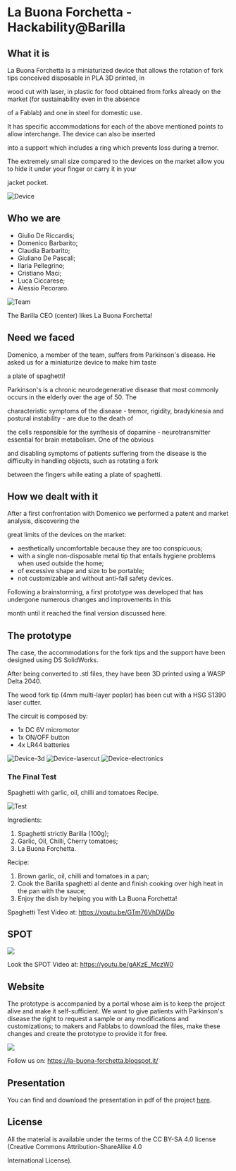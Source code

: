 # La Buona Forchetta - Hackability@Barilla

## What it is
La Buona Forchetta is a miniaturized device that allows the rotation of fork tips conceived disposable in PLA 3D printed, in 

wood cut with laser, in plastic for food obtained from forks already on the market (for sustainability even in the absence 

of a Fablab) and one in steel for domestic use.

It has specific accommodations for each of the above mentioned points to allow interchange. The device can also be inserted 

into a support which includes a ring which prevents loss during a tremor.

The extremely small size compared to the devices on the market allow you to hide it under your finger or carry it in your 

jacket pocket.


![Device](images/device.jpg)

## Who we are
* Giulio De Riccardis;
* Domenico Barbarito;
* Claudia Barbarito;
* Giuliano De Pascali;
* Ilaria Pellegrino;
* Cristiano Maci;
* Luca Ciccarese;
* Alessio Pecoraro.


![Team](team/team.jpg)

The Barilla CEO (center) likes La Buona Forchetta!

## Need we faced

Domenico, a member of the team, suffers from Parkinson's disease. He asked us for a miniaturize device to make him taste 

a plate of spaghetti! 

Parkinson's is a chronic neurodegenerative disease that most commonly occurs in the elderly over the age of 50. The 

characteristic symptoms of the disease - tremor, rigidity, bradykinesia and postural instability - are due to the death of 

the cells responsible for the synthesis of dopamine - neurotransmitter essential for brain metabolism. One of the obvious 

and disabling symptoms of patients suffering from the disease is the difficulty in handling objects, such as rotating a fork 

between the fingers while eating a plate of spaghetti.

## How we dealt with it
After a first confrontation with Domenico we performed a patent and market analysis, discovering the 

great limits of the devices on the market: 

* aesthetically uncomfortable because they are too conspicuous; 
* with a single non-disposable metal tip that entails hygiene problems when used outside the home; 
* of excessive shape and size to be portable; 
* not customizable and without anti-fall safety devices. 

Following a brainstorming, a first prototype was developed that has undergone numerous changes and improvements in this 

month until it reached the final version discussed here.

## The prototype
The case, the accommodations for the fork tips and the support have been designed using DS SolidWorks.

After being converted to .stl files, they have been 3D printed using a WASP Delta 2040.

The wood fork tip (4mm multi-layer poplar) has been cut with a HSG S1390 laser cutter.

The circuit is composed by:

* 1x DC 6V micromotor
* 1x ON/OFF button
* 4x LR44 batteries

![Device-3d](images/3Dprinting.jpg)
![Device-lasercut](images/woodforks.jpg)
![Device-electronics](images/electronics.jpg)

### The Final Test
Spaghetti with garlic, oil, chilli and tomatoes Recipe.

![Test](test/20180219_005550.jpg)

Ingredients:
1. Spaghetti strictly Barilla (100g);
2. Garlic, Oil, Chilli, Cherry tomatoes;
3. La Buona Forchetta.

Recipe:
1. Brown garlic, oil, chilli and tomatoes in a pan;
2. Cook the Barilla spaghetti al dente and finish cooking over high heat in the pan with the sauce;
3. Enjoy the dish by helping you with La Buona Forchetta!

Spaghetti Test Video at: https://youtu.be/GTm76VhDWDo


## SPOT 
![](spot/14.jpg)

Look the SPOT Video at: https://youtu.be/gAKzE_MczW0

## Website
The prototype is accompanied by a portal whose aim is to keep the project alive and make it self-sufficient. 
We want to give patients with Parkinson's disease the right to request a sample or any modifications and customizations; to makers and Fablabs to download the files, make these changes and create the prototype to provide it for free.

![](website/website.png)

Follow us on: https://la-buona-forchetta.blogspot.it/

## Presentation
You can find and download the presentation in pdf of the project [here](presentation/Presentation.pdf).

## License
All the material is available under the terms of the CC BY-SA 4.0 license (Creative Commons Attribution-ShareAlike 4.0 

International License). 
